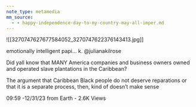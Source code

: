 ```yaml
---
note_type: metamedia
mm_source:
  - - happy-independence-day-to-my-country-may-all-imper.md
---
```


![[3270747627677584052_3270747622376143413.jpg]]

emotionally intelligent papi...
k. @julianakilrose

Did yall know that MANY America
companies and business owners
owned and operated slave
plantations in the Caribbean?

The argument that Caribbean Black
people do not deserve reparations or
that it is a separate process, then,
kind of doesn’t make sense

09:59 -12/31/23 from Earth - 2.6K Views

